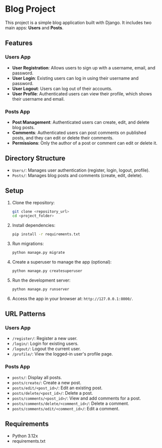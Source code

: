 # Blog Project

This project is a simple blog application built with Django. It includes two main apps: **Users** and **Posts**.

## Features

### Users App
- **User Registration**: Allows users to sign up with a username, email, and password.
- **User Login**: Existing users can log in using their username and password.
- **User Logout**: Users can log out of their accounts.
- **User Profile**: Authenticated users can view their profile, which shows their username and email.

### Posts App
- **Post Management**: Authenticated users can create, edit, and delete blog posts.
- **Comments**: Authenticated users can post comments on published posts, and they can edit or delete their comments.
- **Permissions**: Only the author of a post or comment can edit or delete it.

## Directory Structure
- `Users/`: Manages user authentication (register, login, logout, profile).
- `Posts/`: Manages blog posts and comments (create, edit, delete).

## Setup

1. Clone the repository:
    ```bash
    git clone <repository_url>
    cd <project_folder>
    ```

2. Install dependencies:
    ```bash
    pip install -r requirements.txt
    ```

3. Run migrations:
    ```bash
    python manage.py migrate
    ```

4. Create a superuser to manage the app (optional):
    ```bash
    python manage.py createsuperuser
    ```

5. Run the development server:
    ```bash
    python manage.py runserver
    ```

6. Access the app in your browser at: `http://127.0.0.1:8000/`.

## URL Patterns

### Users App
- `/register/`: Register a new user.
- `/login/`: Login for existing users.
- `/logout/`: Logout the current user.
- `/profile/`: View the logged-in user's profile page.

### Posts App
- `posts/`: Display all posts.
- `posts/create/`: Create a new post.
- `posts/edit/<post_id>/`: Edit an existing post.
- `posts/delete/<post_id>/`: Delete a post.
- `posts/comments/<post_id>/`: View and add comments for a post.
- `posts/comments/delete/<comment_id>/`: Delete a comment.
- `posts/comments/edit/<comment_id>/`: Edit a comment.

## Requirements
- Python 3.12x
- requirements.txt 



